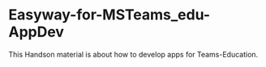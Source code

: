 # Easyway-for-MSTeams_edu-AppDev
This Handson material is about how to develop apps for Teams-Education.
